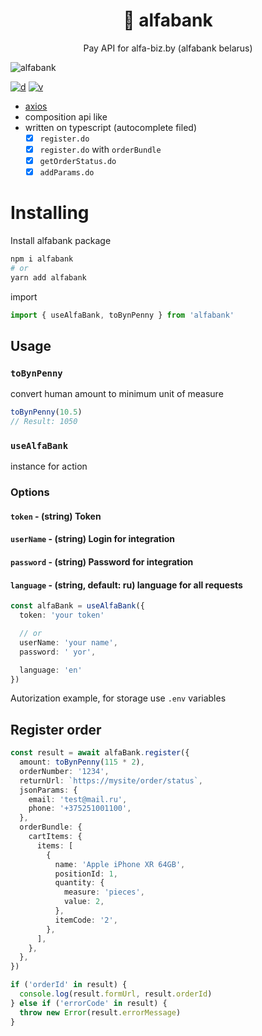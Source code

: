 <h1 align="center">🏦 alfabank</h1>
<p align="center">Pay API for alfa-biz.by (alfabank belarus)</p>

<img align="center" alt="alfabank" src="https://github.com/whalest/alfabank/blob/main/assets/main.png?raw=true" />

[![d](https://img.shields.io/npm/dm/alfabank.svg?style=flat-square)](https://npmjs.com/package/alfabank)
[![v](https://img.shields.io/npm/v/alfabank/latest.svg?style=flat-square)](https://npmjs.com/package/alfabank)

- [axios](https://github.com/axios/axios)
- composition api like
- written on typescript (autocomplete filed)
  - [x] `register.do`
  - [x] `register.do` with `orderBundle`
  - [x] `getOrderStatus.do`
  - [x] `addParams.do`

# Installing

Install alfabank package

```sh
npm i alfabank
# or
yarn add alfabank
```

import

```ts
import { useAlfaBank, toBynPenny } from 'alfabank'
```

## Usage

### `toBynPenny`

convert human amount to minimum unit of measure

```ts
toBynPenny(10.5)
// Result: 1050
```

### `useAlfaBank`

instance for action

### Options

#### `token` - (string) Token

#### `userName` - (string) Login for integration

#### `password` - (string) Password for integration

#### `language` - (string, default: ru) language for all requests

```ts
const alfaBank = useAlfaBank({
  token: 'your token'

  // or
  userName: 'your name',
  password: ' yor',

  language: 'en'
})
```

Autorization example, for storage use `.env` variables

## Register order

```ts
const result = await alfaBank.register({
  amount: toBynPenny(115 * 2),
  orderNumber: '1234',
  returnUrl: `https://mysite/order/status`,
  jsonParams: {
    email: 'test@mail.ru',
    phone: '+375251001100',
  },
  orderBundle: {
    cartItems: {
      items: [
        {
          name: 'Apple iPhone XR 64GB',
          positionId: 1,
          quantity: {
            measure: 'pieces',
            value: 2,
          },
          itemCode: '2',
        },
      ],
    },
  },
})

if ('orderId' in result) {
  console.log(result.formUrl, result.orderId)
} else if ('errorCode' in result) {
  throw new Error(result.errorMessage)
}
```
